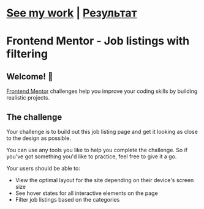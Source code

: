 # [See my work](job-listings.onrender.com/) | [Результат](job-listings.onrender.com/)

# Frontend Mentor - Job listings with filtering

## Welcome! 👋

[Frontend Mentor](https://www.frontendmentor.io) challenges help you improve your coding skills by building realistic projects.

## The challenge

Your challenge is to build out this job listing page and get it looking as close to the design as possible.

You can use any tools you like to help you complete the challenge. So if you've got something you'd like to practice, feel free to give it a go.

Your users should be able to:

- View the optimal layout for the site depending on their device's screen size
- See hover states for all interactive elements on the page
- Filter job listings based on the categories
